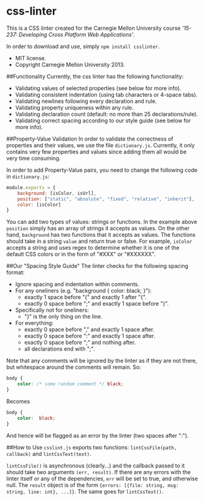 css-linter
======
This is a CSS linter created for the Carnegie Mellon University course *'15-237: Developing Cross Platform Web Applications'*.

In order to download and use, simply `npm install csslinter`.

* MIT license.
* Copyright Carnegie Mellon University 2013.

##Functionality
Currently, the css linter has the following functionality:

* Validating values of selected properties (see below for more info).
* Validating consistent indentation (using tab characters or 4-space tabs).
* Validating newlines following every declaration and rule.
* Validating property uniqueness within any rule.
* Validating declaration count (default: no more than 25 declarations/rule).
* Validating correct spacing according to our style guide (see below for more info).

##Property-Value Validation
In order to validate the correctness of properties and their values, we use the file `dictionary.js`. Currently, it only contains very few properties and values since adding them all would be very time consuming.

In order to add Property-Value pairs, you need to change the following code in `dictionary.js`:

```javascript
module.exports = {
	background: [isColor, isUrl],
	position: ["static", "absolute", "fixed", "relative", "inherit"],
	color: [isColor]
}
```

You can add two types of values: strings or functions. In the example above `position` simply has an array of strings it accepts as values. On the other hand, `background` has two functions that it accepts as values. The functions should take in a string `value` and return true or false. For example, `isColor` accepts a string and uses regex to determine whether it is one of the default CSS colors or in the form of "#XXX" or "#XXXXXX".

##Our "Spacing Style Guide"
The linter checks for the following spacing format:

* Ignore spacing and indentation within comments.
* For any oneliners (e.g. "background { color: black; }"):
	* exactly 1 space before "{" and exactly 1 after "{".
	* exactly 0 space before ";" and exactly 1 space before "}".
* Specifically not for oneliners:
	* "}" is the only thing on the line.
* For everything:
	* exactly 0 space before "," and exactly 1 space after.
	* exactly 0 space before ":" and exactly 1 space after.
	* exactly 0 space before ";" and nothing after.
	* all declarations end with ";".

Note that any comments will be ignored by the linter as if they are not there, but whitespace around the comments will remain. So:
```css
body {
	color: /* some random comment */ black;
}
```
Becomes
```css
body {
	color:  black;
}
```
And hence will be flagged as an error by the linter (two spaces after ":").

##How to Use
`csslint.js` exports two functions: `lintCssFile(path, callback)` and `lintCssText(text)`.

`lintCssFile()` is asynchronous (clearly...) and the callback passed to it should take two arguments `(err, result)`. If there are any errors with the linter itself or any of the dependencies, `err` will be set to true, and otherwise null. The `result` object is of the form `{errors: [{file: string, msg: string, line: int}, ...]}`. The same goes for `lintCssText()`.